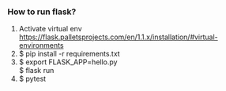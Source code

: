 ### How to run flask?
1. Activate virtual env
https://flask.palletsprojects.com/en/1.1.x/installation/#virtual-environments
2. $ pip install -r requirements.txt
3. $ export FLASK_APP=hello.py <br />
$ flask run
4. $ pytest
